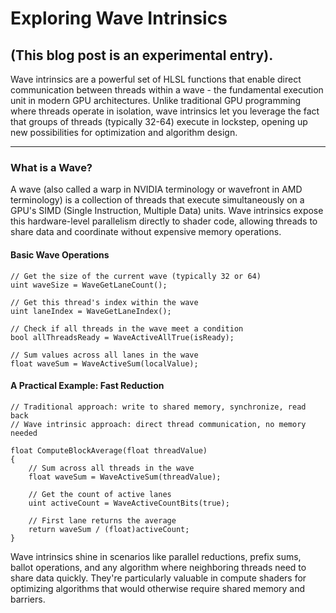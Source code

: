 # Exploring Wave Intrinsics

## (This blog post is an experimental entry).

Wave intrinsics are a powerful set of HLSL functions that enable direct communication between threads within a wave - the fundamental execution unit in modern GPU architectures. Unlike traditional GPU programming where threads operate in isolation, wave intrinsics let you leverage the fact that groups of threads (typically 32-64) execute in lockstep, opening up new possibilities for optimization and algorithm design.

---

### What is a Wave?

A wave (also called a warp in NVIDIA terminology or wavefront in AMD terminology) is a collection of threads that execute simultaneously on a GPU's SIMD (Single Instruction, Multiple Data) units. Wave intrinsics expose this hardware-level parallelism directly to shader code, allowing threads to share data and coordinate without expensive memory operations.

#### Basic Wave Operations
```hlsl
// Get the size of the current wave (typically 32 or 64)
uint waveSize = WaveGetLaneCount();

// Get this thread's index within the wave
uint laneIndex = WaveGetLaneIndex();

// Check if all threads in the wave meet a condition
bool allThreadsReady = WaveActiveAllTrue(isReady);

// Sum values across all lanes in the wave
float waveSum = WaveActiveSum(localValue);
```

#### A Practical Example: Fast Reduction
```hlsl
// Traditional approach: write to shared memory, synchronize, read back
// Wave intrinsic approach: direct thread communication, no memory needed

float ComputeBlockAverage(float threadValue)
{
    // Sum across all threads in the wave
    float waveSum = WaveActiveSum(threadValue);
    
    // Get the count of active lanes
    uint activeCount = WaveActiveCountBits(true);
    
    // First lane returns the average
    return waveSum / (float)activeCount;
}
```

Wave intrinsics shine in scenarios like parallel reductions, prefix sums, ballot operations, and any algorithm where neighboring threads need to share data quickly. They're particularly valuable in compute shaders for optimizing algorithms that would otherwise require shared memory and barriers.
